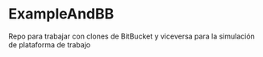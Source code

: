 # ExampleAndBB
Repo para trabajar con clones de BitBucket y viceversa para la simulación de plataforma de trabajo
